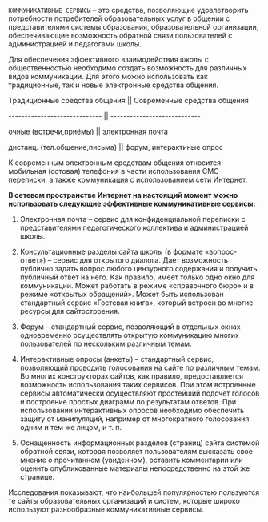 `КОММУНИКАТИВНЫЕ СЕРВИСЫ` – это средства, позволяющие удовлетворить потребности потребителей образовательных услуг в общении с представителями системы образования, образовательной организации, обеспечивающие возможность обратной связи пользователей с администрацией и педагогами школы.

Для обеспечения эффективного взаимодействия школы с общественностью необходимо создать возможность для различных видов коммуникации. Для этого можно использовать как традиционные, так и новые электронные средства общения.

 Традиционные средства общения || Современные средства общения 
 
 ----------------------------- || ----------------------------
 
 очные (встречи,приёмы)        || электронная почта 
 
 дистанц. (тел.общение,письма) || форум, интерактиные опрос 


К современным электронным средствам общения относится мобильная (сотовая) телефония в части использования СМС-переписки, а также коммуникация с использованием сети Интернет.

**В сетевом пространстве Интернет на настоящий момент можно использовать следующие эффективные коммуникативные сервисы:**

1) Электронная почта – сервис для конфиденциальной переписки с представителями педагогического коллектива и администрацией школы.

2) Консультационные разделы сайта школы (в формате «вопрос-ответ») – сервис для открытого диалога. Дает возможность публично задать вопрос любого цензурного содержания и получить публичный ответ на него. Как правило, имеет только одно окно для коммуникации. Может работать в режиме «справочного бюро» и в режиме «открытых обращений». Может быть использован стандартный сервис «Гостевая книга», который встроен во многие ресурсы для сайтостроения.

3) Форум – стандартный сервис, позволяющий в отдельных окнах одновременно осуществлять открытую коммуникацию многих пользователей по нескольким различным темам.

4) Интерактивные опросы (анкеты) – стандартный сервис, позволяющий проводить голосования на сайте по различным темам. Во многих конструкторах сайтов, как правило, предоставляется возможность использования таких сервисов. При этом встроенные сервисы автоматически осуществляют простейший подсчет голосов и построение простых диаграмм по результатам ответов. При использовании интерактивных опросов необходимо обеспечить защиту от манипуляций, например от многократного голосования одним и тем же лицом, и т. п.

5) Оснащенность информационных разделов (страниц) сайта системой обратной связи, которая позволяет пользователям высказать свое мнение о прочитанном (увиденном), оставить комментарии или оценить опубликованные материалы непосредственно на этой же странице.

Исследования показывают, что наибольшей популярностью пользуются те сайты образовательных организаций и систем, которые широко используют разнообразные коммуникативные сервисы.
